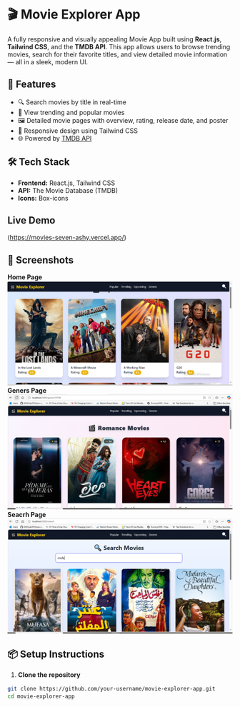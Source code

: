 # 🎬 Movie Explorer App

A fully responsive and visually appealing Movie App built using **React.js**, **Tailwind CSS**, and the **TMDB API**. This app allows users to browse trending movies, search for their favorite titles, and view detailed movie information — all in a sleek, modern UI.

## 🚀 Features

- 🔍 Search movies by title in real-time
- 🌟 View trending and popular movies
- 🖼️ Detailed movie pages with overview, rating, release date, and poster
- 🎨 Responsive design using Tailwind CSS
- 🌐 Powered by [TMDB API](https://www.themoviedb.org/documentation/api)

## 🛠️ Tech Stack

- **Frontend:** React.js, Tailwind CSS
- **API:** The Movie Database (TMDB)
- **Icons:** Box-icons
  
## Live Demo
(https://movies-seven-ashy.vercel.app/)

## 📸 Screenshots

<!-- Add images here -->
**Home Page**
![Home Page](./screenshots/screenshot_1.PNG)
**Geners Page**
![Geners Page](./screenshots/screenshot_2.PNG)
**Seacrh Page**
![Seacrh Page](./screenshots/screenshot_3.PNG)

## 📦 Setup Instructions

1. **Clone the repository**

```bash
git clone https://github.com/your-username/movie-explorer-app.git
cd movie-explorer-app

